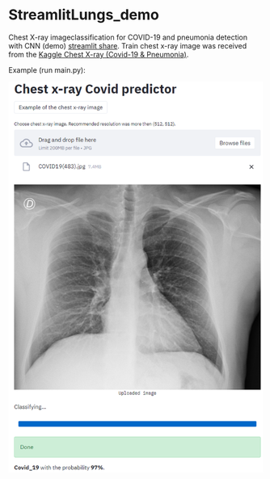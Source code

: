 # StreamlitLungs_demo
Chest X-ray imageclassification for COVID-19 and pneumonia detection with CNN (demo) [streamlit share](https://share.streamlit.io/titika2013/streamlitlungs_demo/main/main.py).
Train chest x-ray image was received from the [Kaggle Chest X-ray (Covid-19 & Pneumonia)](https://www.kaggle.com/prashant268/chest-xray-covid19-pneumonia).

Example (run main.py):

![](demo_example.PNG)
